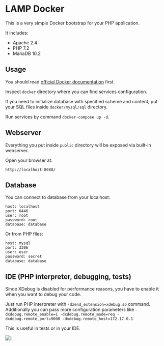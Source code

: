 # LAMP Docker

This is a very simple Docker bootstrap for your PHP application.

It includes:

* Apache 2.4
* PHP 7.2
* MariaDB 10.2

## Usage

You should read [official Docker documentation](https://docs.docker.com/) first.

Inspect `docker` directory where you can find services configuration.

If you need to initialize database with specified scheme and content,
put your SQL files inside `docker/mysql/sql` directory.

Run services by command `docker-compose up -d`.

## Webserver

Everything you put inside `public` directory will be exposed via built-in webserver.

Open your browser at:

```
http://localhost:8080/
```

## Database

You can connect to database from your localhost:

```
host: localhost
port: 6446
user: root
password: root
database: database
```

Or from PHP files:

```
host: mysql
port: 3306
user: user
password: secret
database: database
```

## IDE (PHP interpreter, debugging, tests)

Since XDebug is disabled for performance reasons, you have to enable
it when you want to debug your code.

Just run PHP interpreter with `-dzend_extension=xdebug.so` command.
Additionally you can pass more configuration parameters like
`-dxdebug.remote_enable=1 -dxdebug.remote_mode=req -dxdebug.remote_port=9000 -dxdebug.remote_host=172.17.0.1`

This is useful in tests or in your IDE.

![i](https://i.imgur.com/yCaRZHs.png)
